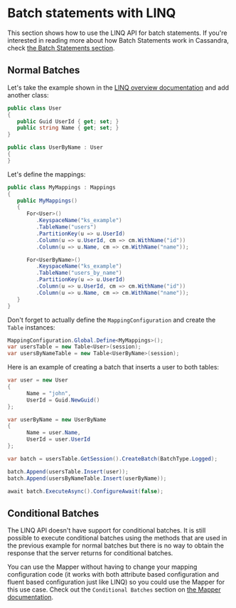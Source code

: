 # Batch statements with LINQ

This section shows how to use the LINQ API for batch statements. If you're interested in reading more about how Batch Statements work in Cassandra, check [the Batch Statements section][batchstatements].

## Normal Batches

Let's take the example shown in the [LINQ overview documentation](../index) and add another class:

```csharp
public class User
{
   public Guid UserId { get; set; }
   public string Name { get; set; }
}

public class UserByName : User
{
}
```

Let's define the mappings:

```csharp
public class MyMappings : Mappings
{
   public MyMappings()
   {
      For<User>()
         .KeyspaceName("ks_example")
         .TableName("users")
         .PartitionKey(u => u.UserId)
         .Column(u => u.UserId, cm => cm.WithName("id"))
         .Column(u => u.Name, cm => cm.WithName("name"));

      For<UserByName>()
         .KeyspaceName("ks_example")
         .TableName("users_by_name")
         .PartitionKey(u => u.UserId)
         .Column(u => u.UserId, cm => cm.WithName("id"))
         .Column(u => u.Name, cm => cm.WithName("name"));
   }
}
```

Don't forget to actually define the `MappingConfiguration` and create the `Table` instances:

```csharp
MappingConfiguration.Global.Define<MyMappings>();
var usersTable = new Table<User>(session);
var usersByNameTable = new Table<UserByName>(session);
```

Here is an example of creating a batch that inserts a user to both tables:

```csharp
var user = new User
{
      Name = "john",
      UserId = Guid.NewGuid()
};

var userByName = new UserByName
{
      Name = user.Name,
      UserId = user.UserId
};

var batch = usersTable.GetSession().CreateBatch(BatchType.Logged);

batch.Append(usersTable.Insert(user));
batch.Append(usersByNameTable.Insert(userByName));

await batch.ExecuteAsync().ConfigureAwait(false);
```

## Conditional Batches

The LINQ API doesn't have support for conditional batches. It is still possible to execute conditional batches using the methods that are used in the previous example for normal batches but there is no way to obtain the response that the server returns for conditional batches.

You can use the Mapper without having to change your mapping configuration code (it works with both attribute based configuration and fluent based configuration just like LINQ) so you could use the Mapper for this use case. Check out the `Conditional Batches` section on [the Mapper documentation](../../mapper/batch/index).

[batchstatements]: ../../core/statements/batch/index